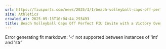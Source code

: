 ```yaml
---
url: https://fiusports.com/news/2025/3/1/beach-volleyball-caps-off-perfect-fiu-invite-with-a-victory-over-no-12-florida-atlantic.aspx
site: Athletics
crawled_at: 2025-05-13T10:04:44.293493
title: Beach Volleyball Caps Off Perfect FIU Invite with a Victory Over No. 12 Florida Atlantic - FIU Athletics
---
```


Error generating fit markdown: '<' not supported between instances of 'int' and 'str'